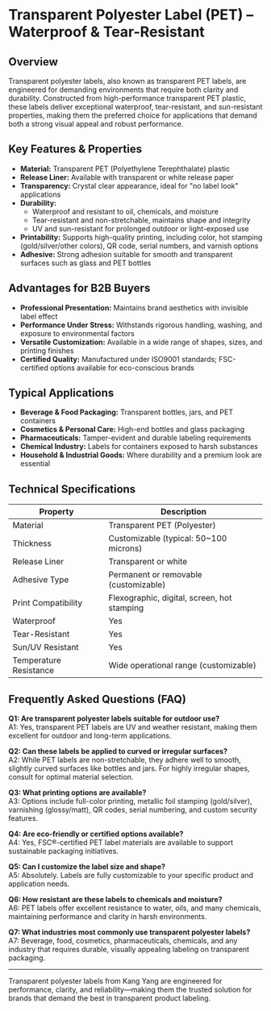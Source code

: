 # Transparent Polyester Label (PET) – Waterproof & Tear-Resistant

## Overview

Transparent polyester labels, also known as transparent PET labels, are engineered for demanding environments that require both clarity and durability. Constructed from high-performance transparent PET plastic, these labels deliver exceptional waterproof, tear-resistant, and sun-resistant properties, making them the preferred choice for applications that demand both a strong visual appeal and robust performance.

## Key Features & Properties

- **Material:** Transparent PET (Polyethylene Terephthalate) plastic
- **Release Liner:** Available with transparent or white release paper
- **Transparency:** Crystal clear appearance, ideal for "no label look" applications
- **Durability:** 
  - Waterproof and resistant to oil, chemicals, and moisture
  - Tear-resistant and non-stretchable, maintains shape and integrity
  - UV and sun-resistant for prolonged outdoor or light-exposed use
- **Printability:** Supports high-quality printing, including color, hot stamping (gold/silver/other colors), QR code, serial numbers, and varnish options
- **Adhesive:** Strong adhesion suitable for smooth and transparent surfaces such as glass and PET bottles

## Advantages for B2B Buyers

- **Professional Presentation:** Maintains brand aesthetics with invisible label effect
- **Performance Under Stress:** Withstands rigorous handling, washing, and exposure to environmental factors
- **Versatile Customization:** Available in a wide range of shapes, sizes, and printing finishes
- **Certified Quality:** Manufactured under ISO9001 standards; FSC-certified options available for eco-conscious brands

## Typical Applications

- **Beverage & Food Packaging:** Transparent bottles, jars, and PET containers
- **Cosmetics & Personal Care:** High-end bottles and glass packaging
- **Pharmaceuticals:** Tamper-evident and durable labeling requirements
- **Chemical Industry:** Labels for containers exposed to harsh substances
- **Household & Industrial Goods:** Where durability and a premium look are essential

## Technical Specifications

| Property               | Description                                  |
|------------------------|----------------------------------------------|
| Material               | Transparent PET (Polyester)                  |
| Thickness              | Customizable (typical: 50~100 microns)       |
| Release Liner          | Transparent or white                         |
| Adhesive Type          | Permanent or removable (customizable)        |
| Print Compatibility    | Flexographic, digital, screen, hot stamping  |
| Waterproof             | Yes                                          |
| Tear-Resistant         | Yes                                          |
| Sun/UV Resistant       | Yes                                          |
| Temperature Resistance | Wide operational range (customizable)        |

## Frequently Asked Questions (FAQ)

**Q1: Are transparent polyester labels suitable for outdoor use?**  
A1: Yes, transparent PET labels are UV and weather resistant, making them excellent for outdoor and long-term applications.

**Q2: Can these labels be applied to curved or irregular surfaces?**  
A2: While PET labels are non-stretchable, they adhere well to smooth, slightly curved surfaces like bottles and jars. For highly irregular shapes, consult for optimal material selection.

**Q3: What printing options are available?**  
A3: Options include full-color printing, metallic foil stamping (gold/silver), varnishing (glossy/matt), QR codes, serial numbering, and custom security features.

**Q4: Are eco-friendly or certified options available?**  
A4: Yes, FSC®-certified PET label materials are available to support sustainable packaging initiatives.

**Q5: Can I customize the label size and shape?**  
A5: Absolutely. Labels are fully customizable to your specific product and application needs.

**Q6: How resistant are these labels to chemicals and moisture?**  
A6: PET labels offer excellent resistance to water, oils, and many chemicals, maintaining performance and clarity in harsh environments.

**Q7: What industries most commonly use transparent polyester labels?**  
A7: Beverage, food, cosmetics, pharmaceuticals, chemicals, and any industry that requires durable, visually appealing labeling on transparent packaging.

---

Transparent polyester labels from Kang Yang are engineered for performance, clarity, and reliability—making them the trusted solution for brands that demand the best in transparent product labeling.